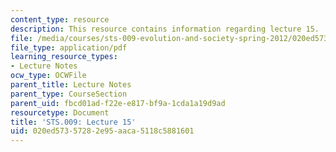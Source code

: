 ```yaml
---
content_type: resource
description: This resource contains information regarding lecture 15.
file: /media/courses/sts-009-evolution-and-society-spring-2012/020ed57357282e95aaca5118c5881601_MITSTS_009S12_lec15.pdf
file_type: application/pdf
learning_resource_types:
- Lecture Notes
ocw_type: OCWFile
parent_title: Lecture Notes
parent_type: CourseSection
parent_uid: fbcd01ad-f22e-e817-bf9a-1cda1a19d9ad
resourcetype: Document
title: 'STS.009: Lecture 15'
uid: 020ed573-5728-2e95-aaca-5118c5881601
---
```

